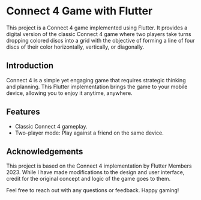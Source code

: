 # Connect 4 Game with Flutter

This project is a Connect 4 game implemented using Flutter. It provides a digital version of the classic Connect 4 game where two players take turns dropping colored discs into a grid with the objective of forming a line of four discs of their color horizontally, vertically, or diagonally.

## Introduction

Connect 4 is a simple yet engaging game that requires strategic thinking and planning. This Flutter implementation brings the game to your mobile device, allowing you to enjoy it anytime, anywhere.

## Features

- Classic Connect 4 gameplay.
- Two-player mode: Play against a friend on the same device.

## Acknowledgements

This project is based on the Connect 4 implementation by Flutter Members 2023. While I have made modifications to the design and user interface, credit for the original concept and logic of the game goes to them.

Feel free to reach out with any questions or feedback. Happy gaming!
